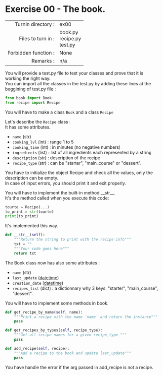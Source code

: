 # Exercise 00 - The book.

|                         |                    |
| -----------------------:| ------------------ |
|   Turnin directory :    |  ex00              |
|   Files to turn in :    |  book.py<br>recipe.py<br>test.py  |
|   Forbidden function :  |  None              |
|   Remarks :             |  n/a               |

You will provide a test.py file to test your classes and prove that it is working the right way.  
You can import all the classes in the test.py by adding these lines at the beggining of test.py file :
```py
from book import Book
from recipe import Recipe
```

You will have to make a class `Book` and a class `Recipe`

Let's describe the `Recipe` class :  
It has some attributes.  
* `name`            (str)  
* `cooking_lvl`     (int) : range 1 to 5  
* `cooking_time`    (int) : in minutes (no negative numbers)  
* `ingredients`     (list) : list of all ingredients each represented by a string  
* `description`     (str) : description of the recipe  
* `recipe_type`     (str) : can be "starter", "main_course" or "dessert".   

You have to initialize the object Recipe and check all the values, only the description can be empty.  
In case of input errors, you should print it and exit properly.

You will have to implement the built-in method \_\_str\_\_.  
It's the method called when you execute this code:
```py
tourte = Recipe(...)
to_print = str(tourte)
print(to_print)
```

It's implemented this way.
```py
def __str__(self):
    """Return the string to print with the recipe info"""
    txt = ""
    """Your code goes here"""
    return txt
```

The Book class now has also some attributes :  
* `name`            (str)  
* `last_update`     ([datetime](https://docs.python.org/en/3/library/datetime.html#datetime.datetime))  
* `creation_date`   ([datetime](https://docs.python.org/en/3/library/datetime.html#datetime.datetime))  
* `recipes_list`    (dict)   : a dictionnary why 3 keys: "starter", "main_course", "dessert".

You will have to implement some methods in book.

```py
def get_recipe_by_name(self, name):
    """Print a recipe with the name `name` and return the instance"""
    pass

def get_recipes_by_types(self, recipe_type):
    """Get all recipe names for a given recipe_type """
    pass

def add_recipe(self, recipe):
    """Add a recipe to the book and update last_update"""
    pass
```

You have handle the error if the arg passed in add_recipe is not a recipe.
